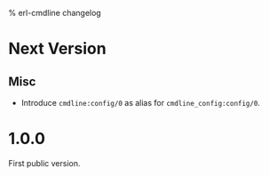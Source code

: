 % erl-cmdline changelog

# Next Version
## Misc
- Introduce `cmdline:config/0` as alias for `cmdline_config:config/0`.

# 1.0.0
First public version.
